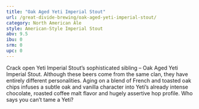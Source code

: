 ```yaml
---
title: "Oak Aged Yeti Imperial Stout"
url: /great-divide-brewing/oak-aged-yeti-imperial-stout/
category: North American Ale
style: American-Style Imperial Stout
abv: 9.5
ibu: 0
srm: 0
upc: 0
---
```

Crack open Yeti Imperial Stout’s sophisticated sibling – Oak Aged Yeti Imperial Stout. Although these beers come from the same clan, they have entirely different personalities. Aging on a blend of French and toasted oak chips infuses a subtle oak and vanilla character into Yeti’s already intense chocolate, roasted coffee malt flavor and hugely assertive hop profile. Who says you can’t tame a Yeti?

